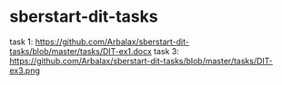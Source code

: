 # sberstart-dit-tasks
task 1: https://github.com/Arbalax/sberstart-dit-tasks/blob/master/tasks/DIT-ex1.docx
task 3: https://github.com/Arbalax/sberstart-dit-tasks/blob/master/tasks/DIT-ex3.png
